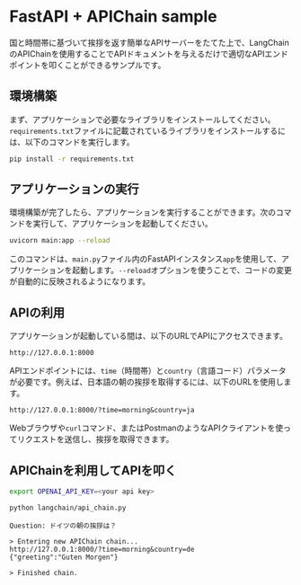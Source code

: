 # FastAPI + APIChain sample

国と時間帯に基づいて挨拶を返す簡単なAPIサーバーをたてた上で、LangChainのAPIChainを使用することでAPIドキュメントを与えるだけで適切なAPIエンドポイントを叩くことができるサンプルです。

## 環境構築

まず、アプリケーションで必要なライブラリをインストールしてください。`requirements.txt`ファイルに記載されているライブラリをインストールするには、以下のコマンドを実行します。

```bash
pip install -r requirements.txt
```

## アプリケーションの実行

環境構築が完了したら、アプリケーションを実行することができます。次のコマンドを実行して、アプリケーションを起動してください。

```bash
uvicorn main:app --reload
```

このコマンドは、`main.py`ファイル内のFastAPIインスタンス`app`を使用して、アプリケーションを起動します。`--reload`オプションを使うことで、コードの変更が自動的に反映されるようになります。

## APIの利用

アプリケーションが起動している間は、以下のURLでAPIにアクセスできます。

```
http://127.0.0.1:8000
```

APIエンドポイントには、`time`（時間帯）と`country`（言語コード）パラメータが必要です。例えば、日本語の朝の挨拶を取得するには、以下のURLを使用します。

```
http://127.0.0.1:8000/?time=morning&country=ja
```

Webブラウザや`curl`コマンド、またはPostmanのようなAPIクライアントを使ってリクエストを送信し、挨拶を取得できます。

## APIChainを利用してAPIを叩く

```bash
export OPENAI_API_KEY=<your api key>
```

```bash
python langchain/api_chain.py
```

```output
Question: ドイツの朝の挨拶は？

> Entering new APIChain chain...
http://127.0.0.1:8000/?time=morning&country=de
{"greeting":"Guten Morgen"}

> Finished chain.
```
